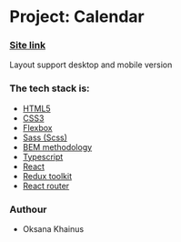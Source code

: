 # Project: Calendar

### [Site link](https://employees.netlify.app/)

Layout support desktop and mobile version

### The tech stack is:

- [HTML5](https://en.wikipedia.org/wiki/HTML5)
- [CSS3](https://en.wikipedia.org/wiki/CSS)
- [Flexbox](https://en.wikipedia.org/wiki/CSS_Flexible_Box_Layout)
- [Sass (Scss)](https://sass-lang.com/)
- [BEM methodology](https://en.bem.info/methodology/)
- [Typescript](https://www.typescriptlang.org/)
- [React](https://react.dev/)
- [Redux toolkit](https://redux-toolkit.js.org/)
- [React router](https://reactrouter.com/en/main)

### Authour

- Oksana Khainus

